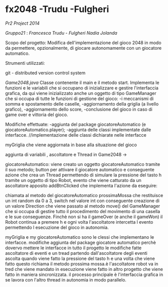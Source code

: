fx2048 -Trudu -Fulgheri
======

*Pr2 Project 2014*

*Gruppo21* : 
*Francesca Trudu* -
*Fulgheri Nadia Jolanda*



Scopo del progetto:
Modifica dell'implementazione del gioco 2048 in modo da permettere, opzionalmente, di giocare autonomamente con un giocatore automatico. 



Strumenti utilizzati:

git - distributed version control system



*Game2048.java*
Classe contenente il main e il metodo start.
Implementa le funzioni e le variabili che si occupano di inizializzare e gestire l'interfaccia grafica,
da qui viene inizializzato anche un oggetto di tipo GameManager che si occupa di tutte le funzioni di gestione del gioco: 
-i meccanismi di somma e spostamento delle caselle, 
-aggiornamento della griglia (a livello grafico), 
-aggiornamento dello score, 
-conclusione del gioco in caso di game over e vittoria del gioco.


Modifiche effettuate:
-aggiunta del package giocatoreAutomatico (e giocatoreAutomatico.player);
-aggiunta delle classi implementate dalle interfacce.  //implementazione delle classi dichiarate nelle interfacce

myGriglia che viene aggiornata in base alla situazione del gioco


aggiunta di variabili , ascoltatore e Thread in Game2048 ->

giocatoreAutomatico: 
viene creato un oggetto giocatoreAutomatico tramite il suo metodo; 
button per attivare il giocatore automatico e conseguente azione che crea un Thread permettendo di simulare la pressione del tasto h tramite un oggetto di tipo Robot, evento che viene catturato da un ascoltatore apposito addBtnClicked che implementa l'azione da eseguire:

chiamata al metodo del giocatoreAutomatico prossimaMossa che restituisce un int random da 0 a 3, switch nel valore int con conseguente creazione di un valore Direction che viene passato al metodo move() del GameManager che si occupa di gestire tutto il procedimento del movimento di una casella e le sue conseguenze. 
Finchè non si ha il gameOver (e anche il gameWon) il Robot continua a premere h e ogni volta l'ascoltatore intercetta l evento permettendo l esecuzione del gioco in autonomia.

myGriglia e my giocatoreAutomatico sono le clessi che implementano le interfacce.
modifiche aggiunta del package giocatore automatico perchè dovervo mettere le interfacce
in tutto il progetto le modifiche fatte ascoltatore di eventi e un tread 
partendo dall'ascoltatore degli eventi ascolta quando viene fatto la pressione del tasto h e una volta che viene fatto questo richiama il metodo prossima mossa.è l'ascoltatore 
robot va in tred che viene mandato in esecuzione viene fatto in altro progetto che viene fatto in maniera sincronizzata.
il processo principale è l'interfaccia grafica in se lavora con l'altro thread in autonomia in modo parallelo.











